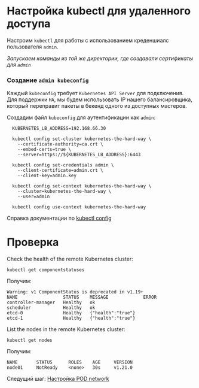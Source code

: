 # Настройка kubectl для удаленного доступа

Настроим `kubectl` для работы с использованием креденшиалс пользователя `admin`.

*Запускаем команды из той же директории, где создавали сертификаты для `admin`*

### Создание `admin kubeconfig`

Каждый `kubeconfig` требует `Kubernetes API Server` для подключения. Для поддержки `HA`, мы будем использовать IP нашего балансировщика, который переправит пакеты в бекенд одного из доступных мастеров.

Создадим файл `kubeconfig` для аутентификации как `admin`:

```
  KUBERNETES_LB_ADDRESS=192.168.66.30

  kubectl config set-cluster kubernetes-the-hard-way \
    --certificate-authority=ca.crt \
    --embed-certs=true \
    --server=https://${KUBERNETES_LB_ADDRESS}:6443

  kubectl config set-credentials admin \
    --client-certificate=admin.crt \
    --client-key=admin.key

  kubectl config set-context kubernetes-the-hard-way \
    --cluster=kubernetes-the-hard-way \
    --user=admin

  kubectl config use-context kubernetes-the-hard-way
```

Справка документации по [kubectl config](https://kubernetes.io/docs/tasks/access-application-cluster/configure-access-multiple-clusters/)

# Проверка

Check the health of the remote Kubernetes cluster:

```
kubectl get componentstatuses
```

Получим:

```
Warning: v1 ComponentStatus is deprecated in v1.19+
NAME                 STATUS    MESSAGE             ERROR
controller-manager   Healthy   ok
scheduler            Healthy   ok
etcd-0               Healthy   {"health":"true"}
etcd-1               Healthy   {"health":"true"}
```

List the nodes in the remote Kubernetes cluster:

```
kubectl get nodes
```

Получим:

```
NAME       STATUS      ROLES    AGE     VERSION
node01     NotReady    <none>   30s     v1.21.0
```

Следущий шаг: [Настройка POD network](https://github.com/rotoro-cloud/hardway-cluster/blob/main/steps/10-CNI-Plugin.md)
